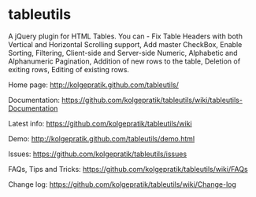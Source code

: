 tableutils
==========

A jQuery plugin for HTML Tables. 
You can - Fix Table Headers with both Vertical and Horizontal Scrolling support, Add master CheckBox, Enable Sorting, Filtering, Client-side and Server-side Numeric, Alphabetic and Alphanumeric Pagination, Addition of new rows to the table, Deletion of exiting rows, Editing of existing rows. 

Home page: http://kolgepratik.github.com/tableutils/

Documentation: https://github.com/kolgepratik/tableutils/wiki/tableutils-Documentation

Latest info: https://github.com/kolgepratik/tableutils/wiki 

Demo: http://kolgepratik.github.com/tableutils/demo.html

Issues: https://github.com/kolgepratik/tableutils/issues 

FAQs, Tips and Tricks: https://github.com/kolgepratik/tableutils/wiki/FAQs 

Change log: https://github.com/kolgepratik/tableutils/wiki/Change-log
